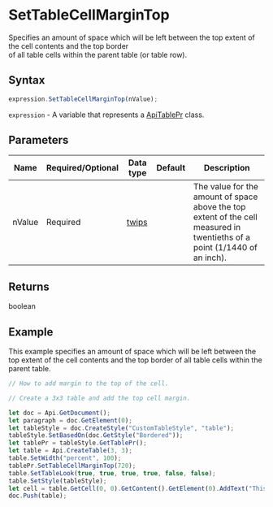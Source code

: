 # SetTableCellMarginTop

Specifies an amount of space which will be left between the top extent of the cell contents and the top border\
of all table cells within the parent table (or table row).

## Syntax

```javascript
expression.SetTableCellMarginTop(nValue);
```

`expression` - A variable that represents a [ApiTablePr](../ApiTablePr.md) class.

## Parameters

| **Name** | **Required/Optional** | **Data type** | **Default** | **Description** |
| ------------- | ------------- | ------------- | ------------- | ------------- |
| nValue | Required | [twips](../../Enumeration/twips.md) |  | The value for the amount of space above the top extent of the cell measured in twentieths of a point (1/1440 of an inch). |

## Returns

boolean

## Example

This example specifies an amount of space which will be left between the top extent of the cell contents and the top border of all table cells within the parent table.

```javascript editor-docx
// How to add margin to the top of the cell.

// Create a 3x3 table and add the top cell margin.

let doc = Api.GetDocument();
let paragraph = doc.GetElement(0);
let tableStyle = doc.CreateStyle("CustomTableStyle", "table");
tableStyle.SetBasedOn(doc.GetStyle("Bordered"));
let tablePr = tableStyle.GetTablePr();
let table = Api.CreateTable(3, 3);
table.SetWidth("percent", 100);
tablePr.SetTableCellMarginTop(720);
table.SetTableLook(true, true, true, true, false, false);
table.SetStyle(tableStyle);
let cell = table.GetCell(0, 0).GetContent().GetElement(0).AddText("This is just a sample text to show that the top cell margin is 36 points.");
doc.Push(table);
```
